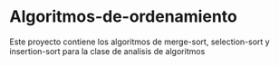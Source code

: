 # Algoritmos-de-ordenamiento
 Este proyecto contiene los algoritmos de merge-sort, selection-sort y insertion-sort para la clase de analisis de algoritmos 
 
